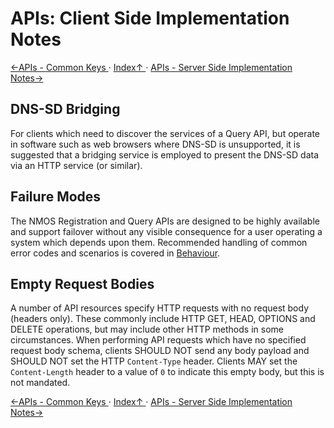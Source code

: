 # APIs: Client Side Implementation Notes

[←APIs - Common Keys ](2.1._APIs_-_Common_Keys.md) · [ Index↑ ](..) · [APIs - Server Side Implementation Notes→](2.3._APIs_-_Server_Side_Implementation_Notes.md)



## DNS-SD Bridging

For clients which need to discover the services of a Query API, but operate in software such as web browsers where DNS-SD is unsupported, it is suggested that a bridging service is employed to present the DNS-SD data via an HTTP service (or similar).

## Failure Modes

The NMOS Registration and Query APIs are designed to be highly available and support failover without any visible consequence for a user operating a system which depends upon them. Recommended handling of common error codes and scenarios is covered in [Behaviour](4.0._Behaviour.md).

## Empty Request Bodies

A number of API resources specify HTTP requests with no request body (headers only). These commonly include HTTP GET, HEAD, OPTIONS and DELETE operations, but may include other HTTP methods in some circumstances. When performing API requests which have no specified request body schema, clients SHOULD NOT send any body payload and SHOULD NOT set the HTTP `Content-Type` header. Clients MAY set the `Content-Length` header to a value of `0` to indicate this empty body, but this is not mandated.

[←APIs - Common Keys ](2.1._APIs_-_Common_Keys.md) · [ Index↑ ](..) · [APIs - Server Side Implementation Notes→](2.3._APIs_-_Server_Side_Implementation_Notes.md)
